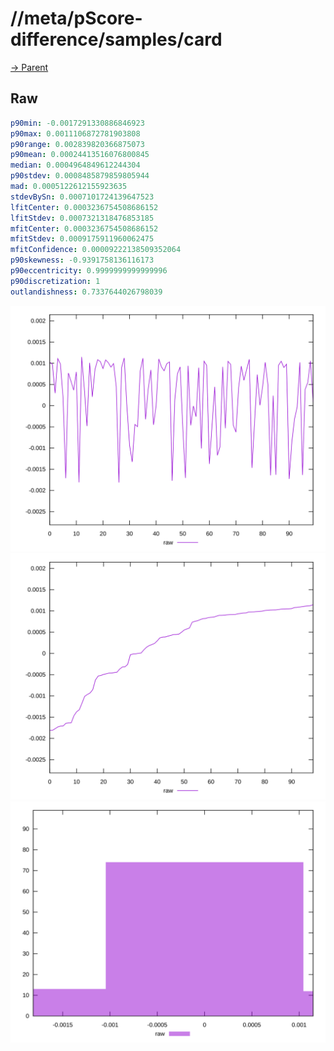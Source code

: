 
# //meta/pScore-difference/samples/card

[→ Parent](../..)


## Raw


```yaml
p90min: -0.0017291330886846923
p90max: 0.0011106872781903808
p90range: 0.002839820366875073
p90mean: 0.00024413516076800845
median: 0.0004964849612244304
p90stdev: 0.0008485879859805944
mad: 0.0005122612155923635
stdevBySn: 0.0007101724139647523
lfitCenter: 0.0003236754508686152
lfitStdev: 0.0007321318476853185
mfitCenter: 0.0003236754508686152
mfitStdev: 0.0009175911960062475
mfitConfidence: 0.00009222138509352064
p90skewness: -0.9391758136116173
p90eccentricity: 0.9999999999999996
p90discretization: 1
outlandishness: 0.7337644026798039

```

![PLOT: raw-values](./raw/values.svg)![PLOT: raw-sorted](./raw/sorted.svg)![PLOT: raw-histogram](./raw/histogram.svg)